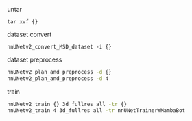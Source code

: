 untar
```
tar xvf {}
```
dataset convert
```
nnUNetv2_convert_MSD_dataset -i {}
```
dataset preprocess
```bash
nnUNetv2_plan_and_preprocess -d {}
nnUNetv2_plan_and_preprocess -d 4
```
train
```bash
nnUNetv2_train {} 3d_fullres all -tr {}
nnUNetv2_train 4 3d_fullres all -tr nnUNetTrainerWMambaBot
```